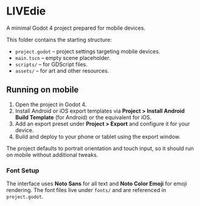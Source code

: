 # LIVEdie

A minimal Godot 4 project prepared for mobile devices.

This folder contains the starting structure:

- `project.godot` – project settings targeting mobile devices.
- `main.tscn` – empty scene placeholder.
- `scripts/` – for GDScript files.
- `assets/` – for art and other resources.

## Running on mobile

1. Open the project in Godot 4.
2. Install Android or iOS export templates via **Project > Install Android Build Template** (for Android) or the equivalent for iOS.
3. Add an export preset under **Project > Export** and configure it for your device.
4. Build and deploy to your phone or tablet using the export window.

The project defaults to portrait orientation and touch input, so it should run on mobile without additional tweaks.

### Font Setup

The interface uses **Noto Sans** for all text and **Noto Color Emoji** for emoji rendering. The font files live under `fonts/` and are referenced in `project.godot`.
